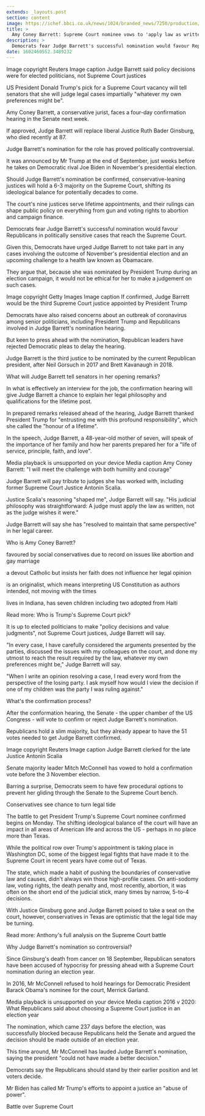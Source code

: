 ```yaml
--- 
extends: _layouts.post 
section: content 
image: https://ichef.bbci.co.uk/news/1024/branded_news/7250/production/_114846292_063771128-1.jpg 
title: > 
  Amy Coney Barrett: Supreme Court nominee vows to 'apply law as written' 
description: > 
  Democrats fear Judge Barrett's successful nomination would favour Republicans in politically sensitive cases that reach the Supreme Court.It is up to elected politicians to make "policy decisions and value judgments", not Supreme Court justices, Judge Barrett will say.Republicans hold a slim majority, but they already appear to have the 51 votes needed to get Judge Barrett confirmed.Barring a surprise, Democrats seem to have few procedural options to prevent her gliding through the Senate to the Supreme Court bench.Read more: Anthony's full analysis on the Supreme Court battleWhy Judge Barrett's nomination so controversial? 
date: 1602460552.3489232 
--- 
```

Image copyright Reuters Image caption Judge Barrett said policy decisions were for elected politicians, not Supreme Court justices

US President Donald Trump's pick for a Supreme Court vacancy will tell senators that she will judge legal cases impartially "whatever my own preferences might be".

Amy Coney Barrett, a conservative jurist, faces a four-day confirmation hearing in the Senate next week.

If approved, Judge Barrett will replace liberal Justice Ruth Bader Ginsburg, who died recently at 87.

Judge Barrett's nomination for the role has proved politically controversial.

It was announced by Mr Trump at the end of September, just weeks before he takes on Democratic rival Joe Biden in November's presidential election.

Should Judge Barrett's nomination be confirmed, conservative-leaning justices will hold a 6-3 majority on the Supreme Court, shifting its ideological balance for potentially decades to come.

The court's nine justices serve lifetime appointments, and their rulings can shape public policy on everything from gun and voting rights to abortion and campaign finance.

Democrats fear Judge Barrett's successful nomination would favour Republicans in politically sensitive cases that reach the Supreme Court.

Given this, Democrats have urged Judge Barrett to not take part in any cases involving the outcome of November's presidential election and an upcoming challenge to a health law known as Obamacare.

They argue that, because she was nominated by President Trump during an election campaign, it would not be ethical for her to make a judgement on such cases.

Image copyright Getty Images Image caption If confirmed, Judge Barrett would be the third Supreme Court justice appointed by President Trump

Democrats have also raised concerns about an outbreak of coronavirus among senior politicians, including President Trump and Republicans involved in Judge Barrett's nomination hearing.

But keen to press ahead with the nomination, Republican leaders have rejected Democratic pleas to delay the hearing.

Judge Barrett is the third justice to be nominated by the current Republican president, after Neil Gorsuch in 2017 and Brett Kavanaugh in 2018.

What will Judge Barrett tell senators in her opening remarks?

In what is effectively an interview for the job, the confirmation hearing will give Judge Barrett a chance to explain her legal philosophy and qualifications for the lifetime post.

In prepared remarks released ahead of the hearing, Judge Barrett thanked President Trump for "entrusting me with this profound responsibility", which she called the "honour of a lifetime".

In the speech, Judge Barrett, a 48-year-old mother of seven, will speak of the importance of her family and how her parents prepared her for a "life of service, principle, faith, and love".

Media playback is unsupported on your device Media caption Amy Coney Barrett: "I will meet the challenge with both humility and courage"

Judge Barrett will pay tribute to judges she has worked with, including former Supreme Court Justice Antonin Scalia.

Justice Scalia's reasoning "shaped me", Judge Barrett will say. "His judicial philosophy was straightforward: A judge must apply the law as written, not as the judge wishes it were."

Judge Barrett will say she has "resolved to maintain that same perspective" in her legal career.

Who is Amy Coney Barrett?

favoured by social conservatives due to record on issues like abortion and gay marriage

a devout Catholic but insists her faith does not influence her legal opinion

is an originalist, which means interpreting US Constitution as authors intended, not moving with the times

lives in Indiana, has seven children including two adopted from Haiti

Read more: Who is Trump's Supreme Court pick?

It is up to elected politicians to make "policy decisions and value judgments", not Supreme Court justices, Judge Barrett will say.

"In every case, I have carefully considered the arguments presented by the parties, discussed the issues with my colleagues on the court, and done my utmost to reach the result required by the law, whatever my own preferences might be," Judge Barrett will say.

"When I write an opinion resolving a case, I read every word from the perspective of the losing party. I ask myself how would I view the decision if one of my children was the party I was ruling against."

What's the confirmation process?

After the conformation hearing, the Senate - the upper chamber of the US Congress - will vote to confirm or reject Judge Barrett's nomination.

Republicans hold a slim majority, but they already appear to have the 51 votes needed to get Judge Barrett confirmed.

Image copyright Reuters Image caption Judge Barrett clerked for the late Justice Antonin Scalia

Senate majority leader Mitch McConnell has vowed to hold a confirmation vote before the 3 November election.

Barring a surprise, Democrats seem to have few procedural options to prevent her gliding through the Senate to the Supreme Court bench.

Conservatives see chance to turn legal tide

The battle to get President Trump's Supreme Court nominee confirmed begins on Monday. The shifting ideological balance of the court will have an impact in all areas of American life and across the US - perhaps in no place more than Texas.

While the political row over Trump's appointment is taking place in Washington DC, some of the biggest legal fights that have made it to the Supreme Court in recent years have come out of Texas.

The state, which made a habit of pushing the boundaries of conservative law and causes, didn't always win those high-profile cases. On anti-sodomy law, voting rights, the death penalty and, most recently, abortion, it was often on the short end of the judicial stick, many times by narrow, 5-to-4 decisions.

With Justice Ginsburg gone and Judge Barrett poised to take a seat on the court, however, conservatives in Texas are optimistic that the legal tide may be turning.

Read more: Anthony's full analysis on the Supreme Court battle

Why Judge Barrett's nomination so controversial?

Since Ginsburg's death from cancer on 18 September, Republican senators have been accused of hypocrisy for pressing ahead with a Supreme Court nomination during an election year.

In 2016, Mr McConnell refused to hold hearings for Democratic President Barack Obama's nominee for the court, Merrick Garland.

Media playback is unsupported on your device Media caption 2016 v 2020: What Republicans said about choosing a Supreme Court justice in an election year

The nomination, which came 237 days before the election, was successfully blocked because Republicans held the Senate and argued the decision should be made outside of an election year.

This time around, Mr McConnell has lauded Judge Barrett's nomination, saying the president "could not have made a better decision."

Democrats say the Republicans should stand by their earlier position and let voters decide.

Mr Biden has called Mr Trump's efforts to appoint a justice an "abuse of power".

Battle over Supreme Court